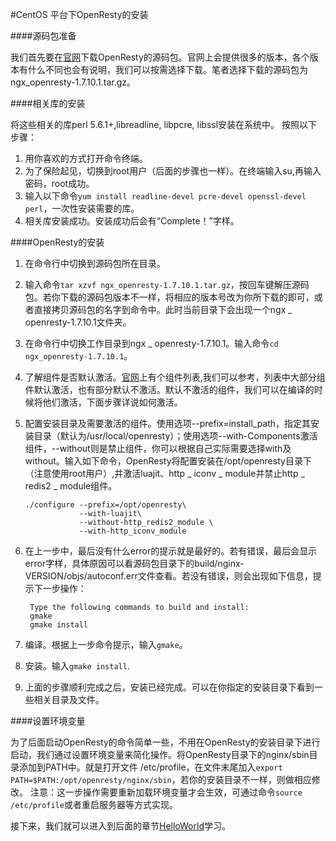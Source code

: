 #CentOS 平台下OpenResty的安装

####源码包准备

我们首先要在[官网](http://openresty.org/)下载OpenResty的源码包。官网上会提供很多的版本，各个版本有什么不同也会有说明，我们可以按需选择下载。笔者选择下载的源码包为ngx_openresty-1.7.10.1.tar.gz。

####相关库的安装

将这些相关的库perl 5.6.1+,libreadline, libpcre, libssl安装在系统中。
按照以下步骤：<p>

1. 用你喜欢的方式打开命令终端。
2. 为了保险起见，切换到root用户（后面的步骤也一样）。在终端输入su,再输入密码，root成功。
3. 输入以下命令```yum install readline-devel pcre-devel openssl-devel perl```，一次性安装需要的库。
4. 相关库安装成功。安装成功后会有“Complete！”字样。

####OpenResty的安装

1. 在命令行中切换到源码包所在目录。
2. 输入命令```tar xzvf ngx_openresty-1.7.10.1.tar.gz```，按回车键解压源码包。若你下载的源码包版本不一样，将相应的版本号改为你所下载的即可，或者直接拷贝源码包的名字到命令中。此时当前目录下会出现一个ngx _ openresty-1.7.10.1文件夹。
3. 在命令行中切换工作目录到ngx _ openresty-1.7.10.1。输入命令```cd ngx_openresty-1.7.10.1```。
4. 了解组件是否默认激活。[官网](http://openresty.org/)上有个组件列表,我们可以参考，列表中大部分组件默认激活，也有部分默认不激活。默认不激活的组件，我们可以在编译的时候将他们激活，下面步骤详说如何激活。
5. 配置安装目录及需要激活的组件。使用选项--prefix=install_path，指定其安装目录（默认为/usr/local/openresty）；使用选项--with-Components激活组件，--without则是禁止组件，你可以根据自己实际需要选择with及without。输入如下命令，OpenResty将配置安装在/opt/openresty目录下（注意使用root用户）,并激活luajit、http _ iconv _ module并禁止http _ redis2 _ module组件。

	```
	./configure --prefix=/opt/openresty\ 
				--with-luajit\
	            --without-http_redis2_module \
	            --with-http_iconv_module
	```
6. 在上一步中，最后没有什么error的提示就是最好的。若有错误，最后会显示error字样，具体原因可以看源码包目录下的build/nginx-VERSION/objs/autoconf.err文件查看。若没有错误，则会出现如下信息，提示下一步操作：

	```
	 Type the following commands to build and install:
     gmake
     gmake install
	```

7. 编译。根据上一步命令提示，输入```gmake```。
8. 安装。输入```gmake install```.
9. 上面的步骤顺利完成之后，安装已经完成。可以在你指定的安装目录下看到一些相关目录及文件。

####设置环境变量

为了后面启动OpenResty的命令简单一些，不用在OpenResty的安装目录下进行启动，我们通过设置环境变量来简化操作。将OpenResty目录下的nginx/sbin目录添加到PATH中。就是打开文件 /etc/profile，在文件末尾加入```export PATH=$PATH:/opt/openresty/nginx/sbin```，若你的安装目录不一样，则做相应修改。
注意：这一步操作需要重新加载环境变量才会生效，可通过命令```source /etc/profile```或者重启服务器等方式实现。

接下来，我们就可以进入到后面的章节[HelloWorld](helloworld.md)学习。

